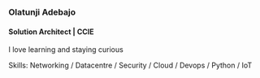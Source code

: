 ###  Olatunji Adebajo
#### Solution Architect | CCIE
I love learning and staying curious

Skills: Networking / Datacentre / Security / Cloud / Devops / Python / IoT












